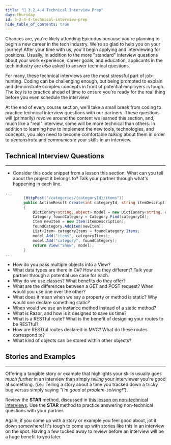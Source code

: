 ```yaml
---
title: "📓 3.2.4.4 Technical Interview Prep"
day: thursday
id: 3-2-4-4-technical-interview-prep
hide_table_of_contents: true
---
```


Chances are, you're likely attending Epicodus because you're planning to begin a new career in the tech industry. We're so glad to help you on your journey! After your time with us, you'll begin applying and interviewing for positions. Usually, in addition to the more "standard" interview questions about your work experience, career goals, and education, applicants in the tech industry are _also_ asked to answer technical questions.

For many, these technical interviews are the most stressful part of job-hunting. Coding can be challenging enough, but being prompted to explain and demonstrate complex concepts in front of potential employers is tough. The key is to practice ahead of time to ensure you're ready for the real thing before you even schedule the interview!

At the end of every course section, we'll take a small break from coding to practice technical interview questions with our partners. These questions will (primarily) revolve around the content we learned this section, and, much like a "real" interview, some will be more technical than others.  In addition to learning how to implement the new tools, technologies, and concepts, you also need to become comfortable _talking_ about them in order to _demonstrate_ and _communicate_ your skills in an interview.

## Technical Interview Questions
---

* Consider this code snippet from a lesson this section. What can you tell about the project it belongs to? Talk your partner through what's happening in each line.

```csharp
...
        [HttpPost("/categories/{categoryId}/items")]
        public ActionResult Create(int categoryId, string itemDescription)
        {
            Dictionary<string, object> model = new Dictionary<string, object>();
            Category foundCategory = Category.Find(categoryId);
            Item newItem = new Item(itemDescription);
            foundCategory.AddItem(newItem);
            List<Item> categoryItems = foundCategory.Items;
            model.Add("items", categoryItems);
            model.Add("category", foundCategory);
            return View("Show", model);
        }
...
```

* How do you pass multiple objects into a View?
* What data types are there in C#? How are they different? Talk your partner through a potential use case for each.
* Why do we use classes? What benefits do they offer?
* What are the differences between a GET and POST request? When would you use one over the other?
* What does it mean when we say a property or method is static? Why would one declare something static?
* When would we use an instance method instead of a static method?
* What is Razor, and how is it designed to save us time?
* What is a RESTful route? What is the benefit of designing your routes to be RESTful?
* How are RESTful routes declared in MVC? What do these routes correspond to?
* What kind of objects can be stored within other objects?

## Stories and Examples
---


Offering a tangible story or example that highlights your skills usually goes _much further_ in an interview than simply _telling_ your interviewer you're good at something. (i.e.: Telling a story about a time you tracked down a tricky bug versus simply saying _"I'm good at problem-solving!"_).

Review the **STAR** method, discussed in [this lesson on non-technical interviews](../../marketing-yourself/preparing-for-job-interviews/non-technical-interview). Use the **STAR** method to practice answering non-technical questions with your partner.

Again, if you come up with a story or example you feel good about, jot it down somewhere! It's tough to come up with stories like this in an interview on the spot. Having a few tucked away to review before an interview will be a huge benefit to you later.
